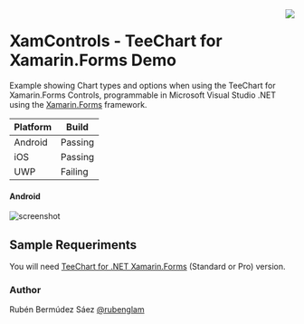 <a href="https://www.steema.com/product/forms">
<img align="right" src="http://www.teechart.net/img/logos/teechart_forms.png">
</a>

XamControls - TeeChart for Xamarin.Forms Demo
================================
Example showing Chart types and options when using the TeeChart for Xamarin.Forms Controls, programmable in Microsoft Visual Studio .NET using the <a href="https://docs.microsoft.com/en-us/xamarin/xamarin-forms">Xamarin.Forms</a> framework.

|Platform|Build|
|--|--| 
| Android |Passing|
|iOS|Passing|
|UWP|Failing|

#### Android

![screenshot](https://github.com/Steema/teechart-xamarin-forms-samples/blob/master/XamControls/Screenshots/DROID_VIDEO_APP.gif)
<!--
#### iOS

![screenshot]()

#### UWP

![screenshot]()
-->

## Sample Requeriments

You will need [TeeChart for .NET  Xamarin.Forms](https://www.steema.com/downloads/forms) (Standard or Pro) version.

### Author

Rubén Bermúdez Sáez <a href="https://twitter.com/rubenglam">@rubenglam</a>

